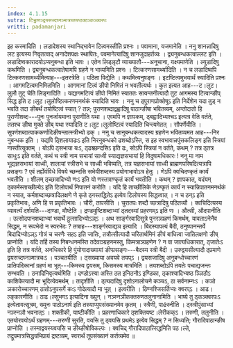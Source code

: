 ```yaml
---
index: 4.1.15
sutra: टिड्ढाणञ्द्वयसज्दघ्नञ्मात्रच्तयप्ठक्ठञ्कञ्क्वरपः
vritti: padamanjari
---
```


 इह कस्मादिति । लडादेशस्य स्थानिद्भावेन टित्वमस्तीति प्रश्नः । पवामाना, यजमानेति । ननु शानन्नादिषु लट इत्यस्य निवृतत्वाद् अनादेशपक्षः स्थापितः, पवमानेत्यादिषु शानजुदाहर्तव्यः । द्व्यनुबन्धकत्वाल्लट इति । लडादिष्वकारादयोऽप्यनुबन्धा इति भावः । एतेन लिड्लृटौ व्याख्यातौ---अनूचाना, यक्ष्यमाणेति । ल्युडादिषु कथमिति । द्व्यनुबन्धकत्वातेषामपि ग्रहणे न भाव्यमिति प्रश्नः । टित्करणसामर्थ्यादिति । न च लडादिष्वपि टित्करणसामर्थ्यमित्याह---इतरत्रेति । पठिता विद्येति । कथमित्यनुषङ्गः । इटष्टित्वमुभयार्थं स्यादिति प्रश्नः । आगमटित्वमनिमितमिति । आगमानां टित्वं ङीपो निमितं न भवतीत्यर्थः । कुत इत्यत आह---ट।लुट।लुलौ तुट् चेति लिङ्गादिति । यद्यागमटित्वं ङीपो निमितं स्याततः सायन्तनीत्यादौ तुट आगमस्य टित्वान्ङीप् सिद्ध इति ट।लुट।लुलोष्टित्करणमनर्थकं स्यादिति भावः । ननु च ठ्पुराणप्रोक्तेषुऽ इति निर्देशेन यदा तुड् न भवति तदा ङीबर्थं तयोष्टित्वं स्यात् ? तन्न; पुराणशब्दाद्वह्वादिषु पाठान्ङीषा भवितव्यम्, अन्तोदातो हि पुराणीशब्दः---पुनः पुनर्जायमाना पुराणीति यथा । एवमपि न ज्ञापकम्, ठ्बह्वादिभ्यश्चऽ इत्यत्र वेति वर्तते, ततश्च ङीषा मुक्ते ङीब् यथा स्यादिति ट।लुट।लुलोष्टित्वं स्यादिति चिन्त्यमेतत् । सौपर्णेयीति । सुपर्णशब्दात्पाककर्णादिङीषन्तात्स्त्रीभ्यो ढक् । ननु च सानुबन्धकत्वादस्य ग्रहणेन भवितव्यमत आह---निर नुबन्धक इति । यद्यपि ठ्शिलायाढःऽ इति निरनुबन्धको ढशब्दोऽस्ति, स इह स्वभावान्नपुंसकलिङ्ग इति स्त्रियां नास्तीत्युक्तम् । योऽपि ठ्सभाया यःऽ, ठ्ढश्च्छन्दसिऽ इति ढः, सोऽपि स्त्रियां न वर्तते, कथम् ? तत्र ठ्तत्र साधुःऽ इति वर्तते, कथं च स्त्री नाम सभायां साध्वी स्याद्यज्ञसभायां हि विदुषामधिकारः ! ननु मा नाम भूद्यज्ञसभायां साध्वी, शालायां स्त्रीसभे च साध्वी भविष्यति, तत्र यज्ञसभायां साध्वी ब्राह्मणपरिषदित्यत्रापि प्रसङ्गः ? एवं तर्ह्येवंविधे विषये च्छन्दसि सभेयीशब्दस्य प्रयोगाभावोऽत्र हेतुः । णेऽपि क्वचिदण्कृतं कार्यं भवतीति । शीलम् ठ्च्छत्रादिभ्यो णःऽ इति यो णस्तत्राण्कृतं कार्यं भवतीति । कथम् ? ज्ञापकात्, यदंयम् ठ्कार्मस्ताच्छील्येऽ इति टिलोपार्थं निपातनं करोति । यदि हि ताच्छीलिके णेऽण्कृतं कार्यं न स्यान्निपातनमनर्थकं न स्यात्, कर्मशब्दाच्छत्रादिलक्षणे णे कृते ठ्नस्तद्धितेऽ इत्येव टिलोपस्य सिद्धत्वात् । न च ठन्ऽ इति प्रकृतिभावः, अणि हि स प्रकृतिभावः । चौरी, तापसीति । चुरातपः शब्दौ च्छत्रादिषु पठितव्यौ । क्वचिदित्यस्य व्यावर्त्यं दर्शयति---दाण्डा, मौष्टेति । द्रण्डमुष्टिशब्दाभ्यां ठ्तदस्यां प्रहरणम्ऽ इति णः । औत्सी, औदपानीति । उत्सोदपानशब्दाभ्यां भवार्थे ठुत्सादिभ्योऽञ्ऽ । अथ सार्ङ्गरवादिसूत्रे पुनरञ्ग्रहणं किमर्थम्, यावताऽनेनैव सिद्धम्, न रूपभेदो न स्वरभेदः ? तत्राह---शार्ङ्गरवाद्यञ इत्यादि । बिदस्यापत्यं बैदी, ठनुष्यानन्तर्ये बिदादिभ्योऽञ्ऽ गोत्रं च चरणैः सहऽ इति जातिः, तत्रौत्सीत्यादौ चरितार्थमिमं ङीपं बाधित्वा जातिलक्षणो ङीष् प्राप्नोति । यदि तर्हि तस्य निबन्धनमस्ति तदेवाञ्ग्रहणमस्तु, किमत्राञ्ग्रहणेन ? न वा जात्यधिकारात्, ठ्जातेःऽ इति हि तत्र वर्तते, अनधिकारे हि पुंयोगादाख्यायां ङीप्प्रसङ्गः---बैदस्य स्त्री बैदी । उरुद्वयसीत्यादौ ठ्प्रमाणे द्वयसच्दघ्नञ्मात्रचःऽ । पञ्चतयीति । ठ्सख्याया अवयवे तयप्ऽ । द्वयसजादिषु अनुबन्धोच्चारणं प्रातिपदिकानां ग्रहणं मा भूत्---किमस्य द्वयसम्, किसमस्य मात्रमिति । तयशब्दोऽपि तयतेः पचाद्यजन्तः सम्भवति । ठनादिनिवृत्यर्थमिति । दण्डोऽस्या अस्ति ठत इनिठनौऽ इण्डिका, ठ्काश्यादिभ्यष्ठ ञ्ञिठौऽ काशिकेत्यादौ मा भूदित्येवमर्थम् । तादृशीति । ठ्त्यदादिषु दृशोऽनालोचने कञ्चऽ, ठा सर्वनाम्नःऽ । कञो ञकारोच्चारणम् ठातोऽनुपसर्गे कःऽ गोदेत्यादौ मा भूत् । इत्वरीति । ठिण्नश्जिसर्तिभ्यः क्वरप्ऽ । आढ।ल्ङ्कारणीति । ठाढ।ल्सुभगऽ इत्यादिना ख्युन् । नञ्स्नञीकक्तरुणतलुनानामिति । भाष्ये तु ठ्कञ्क्वरपःऽ इत्येतावत्सूत्रम्, ख्युनः पाठोऽनार्ष इति तस्याप्युपसंख्यानमेव कृतम् । स्त्रैणी, पाéस्नीति । ठ्स्त्रीपुंसाभ्यां नञ्स्नञौ भवनात्ऽ । शक्तीकी, याष्टीकीति । प्रहरणाधिकारे ठ्शक्तियष्ट।लेरीकक्ऽ । तरुणी, तलुनीति । एतयोरवयोऽर्थं ग्रहणम्---तरुणी सुरति, वयसि तु ठ्वयसि प्रथमेऽ इत्येव सिद्धम् ? न सिध्यति; गौरादिपाठान्ङीष प्राप्नोति । तस्माद्वयस्यवयसि च ङीब्ङीषोविकल्पः । क्वचिद् गौरादिपाठात्सिद्धमिति पठ।ल्ते, तद्रूपमात्रसिद्ध्यभिप्रायं द्रष्टव्यम्, स्वरार्थं तूपसंख्यानं कर्तव्यमेव ॥